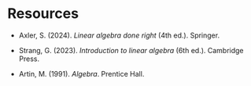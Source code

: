 # Resources

- Axler, S. (2024). *Linear algebra done right* (4th ed.). Springer.

- ‌Strang, G. (2023). *Introduction to linear algebra* (6th ed.). Cambridge Press.

- Artin, M. (1991). *Algebra*. Prentice Hall.